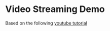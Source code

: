 # Video Streaming Demo

Based on the following [youtube tutorial](https://www.youtube.com/watch?v=ZjBLbXUuyWg)
